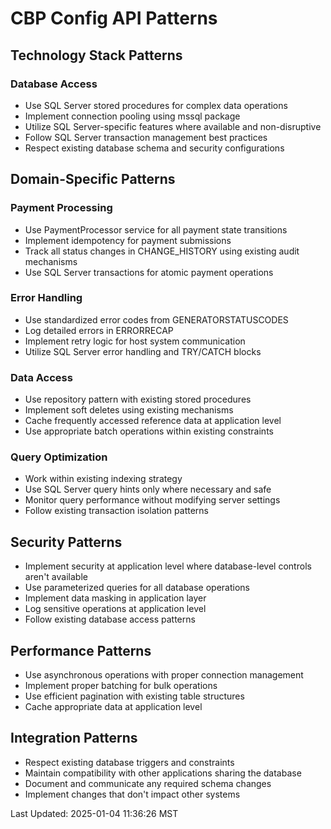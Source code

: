 # CBP Config API Patterns

## Technology Stack Patterns

### Database Access
- Use SQL Server stored procedures for complex data operations
- Implement connection pooling using mssql package
- Utilize SQL Server-specific features where available and non-disruptive
- Follow SQL Server transaction management best practices
- Respect existing database schema and security configurations

## Domain-Specific Patterns

### Payment Processing
- Use PaymentProcessor service for all payment state transitions
- Implement idempotency for payment submissions
- Track all status changes in CHANGE_HISTORY using existing audit mechanisms
- Use SQL Server transactions for atomic payment operations

### Error Handling
- Use standardized error codes from GENERATORSTATUSCODES
- Log detailed errors in ERRORRECAP
- Implement retry logic for host system communication
- Utilize SQL Server error handling and TRY/CATCH blocks

### Data Access
- Use repository pattern with existing stored procedures
- Implement soft deletes using existing mechanisms
- Cache frequently accessed reference data at application level
- Use appropriate batch operations within existing constraints

### Query Optimization
- Work within existing indexing strategy
- Use SQL Server query hints only where necessary and safe
- Monitor query performance without modifying server settings
- Follow existing transaction isolation patterns

## Security Patterns
- Implement security at application level where database-level controls aren't available
- Use parameterized queries for all database operations
- Implement data masking in application layer
- Log sensitive operations at application level
- Follow existing database access patterns

## Performance Patterns
- Use asynchronous operations with proper connection management
- Implement proper batching for bulk operations
- Use efficient pagination with existing table structures
- Cache appropriate data at application level

## Integration Patterns
- Respect existing database triggers and constraints
- Maintain compatibility with other applications sharing the database
- Document and communicate any required schema changes
- Implement changes that don't impact other systems

Last Updated: 2025-01-04 11:36:26 MST